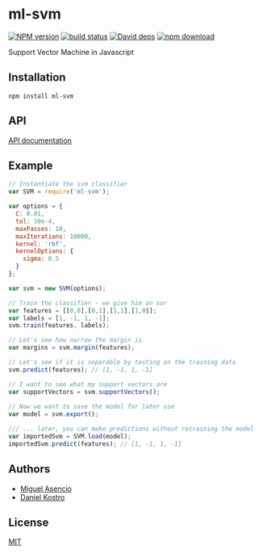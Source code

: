 # ml-svm

  [![NPM version][npm-image]][npm-url]
  [![build status][travis-image]][travis-url]
  [![David deps][david-image]][david-url]
  [![npm download][download-image]][download-url]
  
Support Vector Machine in Javascript

## Installation

`npm install ml-svm`

## API
[API documentation](https://mljs.github.io/svm)

## Example

```js
// Instantiate the svm classifier
var SVM = require('ml-svm');

var options = {
  C: 0.01,
  tol: 10e-4,
  maxPasses: 10,
  maxIterations: 10000,
  kernel: 'rbf',
  kernelOptions: {
    sigma: 0.5
  }
};

var svm = new SVM(options);

// Train the classifier - we give him an xor
var features = [[0,0],[0,1],[1,1],[1,0]];
var labels = [1, -1, 1, -1];
svm.train(features, labels);

// Let's see how narrow the margin is
var margins = svm.margin(features);

// Let's see if it is separable by testing on the training data
svm.predict(features); // [1, -1, 1, -1]

// I want to see what my support vectors are
var supportVectors = svm.supportVectors();
 
// Now we want to save the model for later use
var model = svm.export();

/// ... later, you can make predictions without retraining the model
var importedSvm = SVM.load(model);
importedSvm.predict(features); // [1, -1, 1, -1] 
```


## Authors

  - [Miguel Asencio](https://github.com/maasencioh)
  - [Daniel Kostro](https://github.com/stropitek)

## License

  [MIT](./LICENSE)

[npm-image]: https://img.shields.io/npm/v/ml-svm.svg?style=flat-square
[npm-url]: https://npmjs.org/package/ml-svm
[travis-image]: https://img.shields.io/travis/mljs/svm/master.svg?style=flat-square
[travis-url]: https://travis-ci.org/mljs/svm
[david-image]: https://img.shields.io/david/mljs/svm.svg?style=flat-square
[david-url]: https://david-dm.org/mljs/svm
[download-image]: https://img.shields.io/npm/dm/ml-svm.svg?style=flat-square
[download-url]: https://npmjs.org/package/ml-svm
